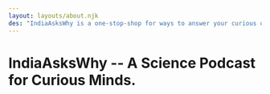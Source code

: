 ```yaml
---
layout: layouts/about.njk
des: "IndiaAsksWhy is a one-stop-shop for ways to answer your curious questions!"
---
```

# IndiaAsksWhy -- A Science Podcast for Curious Minds.
